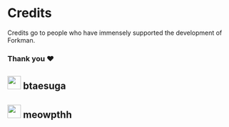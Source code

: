 # Credits

Credits go to people who have immensely supported the development of Forkman.

### Thank you ❤️

## <div class="heading"><img src="https://cdn.discordapp.com/avatars/775418953723805717/0da7564e28ccfd18058ed62aee5aca0c.png" width="30" height="30" class="rounded-corners">&nbsp;btaesuga</div>

## <div class="heading"><img src="https://cdn.discordapp.com/avatars/300548556874579969/d6975411149bd8cff591750c261d042c.png" width="30" height="30" class="rounded-corners">&nbsp;meowpthh</div>
